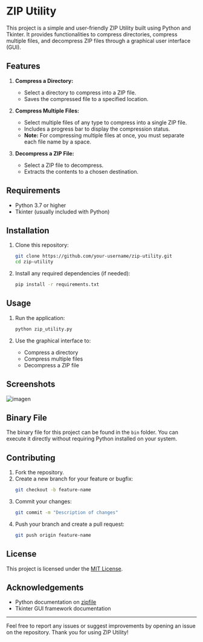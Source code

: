 # ZIP Utility

This project is a simple and user-friendly ZIP Utility built using Python and Tkinter. It provides functionalities to compress directories, compress multiple files, and decompress ZIP files through a graphical user interface (GUI). 

## Features

1. **Compress a Directory:**
   - Select a directory to compress into a ZIP file.
   - Saves the compressed file to a specified location.

2. **Compress Multiple Files:**
   - Select multiple files of any type to compress into a single ZIP file.
   - Includes a progress bar to display the compression status.
   - **Note:** For compressing multiple files at once, you must separate each file name by a space.

3. **Decompress a ZIP File:**
   - Select a ZIP file to decompress.
   - Extracts the contents to a chosen destination.

## Requirements

- Python 3.7 or higher
- Tkinter (usually included with Python)

## Installation

1. Clone this repository:
   ```bash
   git clone https://github.com/your-username/zip-utility.git
   cd zip-utility
   ```

2. Install any required dependencies (if needed):
   ```bash
   pip install -r requirements.txt
   ```

## Usage

1. Run the application:
   ```bash
   python zip_utility.py
   ```

2. Use the graphical interface to:
   - Compress a directory
   - Compress multiple files
   - Decompress a ZIP file

## Screenshots
![imagen](https://github.com/user-attachments/assets/3882b2b3-8ae8-4af1-bf4c-bc5a0f375887)


## Binary File

The binary file for this project can be found in the `bin` folder. You can execute it directly without requiring Python installed on your system.

## Contributing

1. Fork the repository.
2. Create a new branch for your feature or bugfix:
   ```bash
   git checkout -b feature-name
   ```
3. Commit your changes:
   ```bash
   git commit -m "Description of changes"
   ```
4. Push your branch and create a pull request:
   ```bash
   git push origin feature-name
   ```

## License

This project is licensed under the [MIT License](LICENSE).

## Acknowledgements

- Python documentation on [zipfile](https://docs.python.org/3/library/zipfile.html)
- Tkinter GUI framework documentation

---

Feel free to report any issues or suggest improvements by opening an issue on the repository. Thank you for using ZIP Utility!
